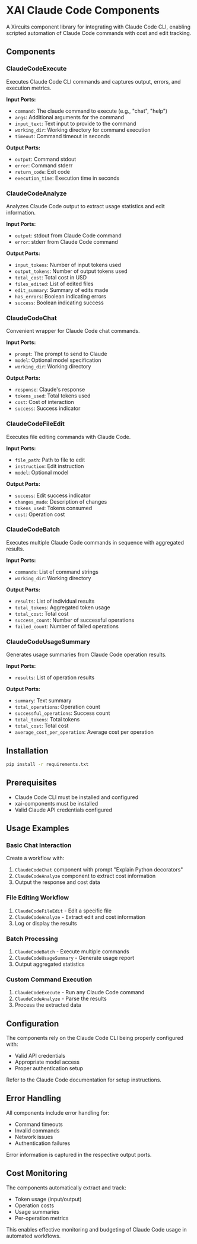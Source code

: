 # XAI Claude Code Components

A Xircuits component library for integrating with Claude Code CLI, enabling scripted automation of Claude Code commands with cost and edit tracking.

## Components

### ClaudeCodeExecute
Executes Claude Code CLI commands and captures output, errors, and execution metrics.

**Input Ports:**
- `command`: The claude command to execute (e.g., "chat", "help")
- `args`: Additional arguments for the command
- `input_text`: Text input to provide to the command
- `working_dir`: Working directory for command execution
- `timeout`: Command timeout in seconds

**Output Ports:**
- `output`: Command stdout
- `error`: Command stderr
- `return_code`: Exit code
- `execution_time`: Execution time in seconds

### ClaudeCodeAnalyze
Analyzes Claude Code output to extract usage statistics and edit information.

**Input Ports:**
- `output`: stdout from Claude Code command
- `error`: stderr from Claude Code command

**Output Ports:**
- `input_tokens`: Number of input tokens used
- `output_tokens`: Number of output tokens used
- `total_cost`: Total cost in USD
- `files_edited`: List of edited files
- `edit_summary`: Summary of edits made
- `has_errors`: Boolean indicating errors
- `success`: Boolean indicating success

### ClaudeCodeChat
Convenient wrapper for Claude Code chat commands.

**Input Ports:**
- `prompt`: The prompt to send to Claude
- `model`: Optional model specification
- `working_dir`: Working directory

**Output Ports:**
- `response`: Claude's response
- `tokens_used`: Total tokens used
- `cost`: Cost of interaction
- `success`: Success indicator

### ClaudeCodeFileEdit
Executes file editing commands with Claude Code.

**Input Ports:**
- `file_path`: Path to file to edit
- `instruction`: Edit instruction
- `model`: Optional model

**Output Ports:**
- `success`: Edit success indicator
- `changes_made`: Description of changes
- `tokens_used`: Tokens consumed
- `cost`: Operation cost

### ClaudeCodeBatch
Executes multiple Claude Code commands in sequence with aggregated results.

**Input Ports:**
- `commands`: List of command strings
- `working_dir`: Working directory

**Output Ports:**
- `results`: List of individual results
- `total_tokens`: Aggregated token usage
- `total_cost`: Total cost
- `success_count`: Number of successful operations
- `failed_count`: Number of failed operations

### ClaudeCodeUsageSummary
Generates usage summaries from Claude Code operation results.

**Input Ports:**
- `results`: List of operation results

**Output Ports:**
- `summary`: Text summary
- `total_operations`: Operation count
- `successful_operations`: Success count
- `total_tokens`: Total tokens
- `total_cost`: Total cost
- `average_cost_per_operation`: Average cost per operation

## Installation

```bash
pip install -r requirements.txt
```

## Prerequisites

- Claude Code CLI must be installed and configured
- xai-components must be installed
- Valid Claude API credentials configured

## Usage Examples

### Basic Chat Interaction

Create a workflow with:
1. `ClaudeCodeChat` component with prompt "Explain Python decorators"
2. `ClaudeCodeAnalyze` component to extract cost information
3. Output the response and cost data

### File Editing Workflow

1. `ClaudeCodeFileEdit` - Edit a specific file
2. `ClaudeCodeAnalyze` - Extract edit and cost information
3. Log or display the results

### Batch Processing

1. `ClaudeCodeBatch` - Execute multiple commands
2. `ClaudeCodeUsageSummary` - Generate usage report
3. Output aggregated statistics

### Custom Command Execution

1. `ClaudeCodeExecute` - Run any Claude Code command
2. `ClaudeCodeAnalyze` - Parse the results
3. Process the extracted data

## Configuration

The components rely on the Claude Code CLI being properly configured with:
- Valid API credentials
- Appropriate model access
- Proper authentication setup

Refer to the Claude Code documentation for setup instructions.

## Error Handling

All components include error handling for:
- Command timeouts
- Invalid commands
- Network issues
- Authentication failures

Error information is captured in the respective output ports.

## Cost Monitoring

The components automatically extract and track:
- Token usage (input/output)
- Operation costs
- Usage summaries
- Per-operation metrics

This enables effective monitoring and budgeting of Claude Code usage in automated workflows.